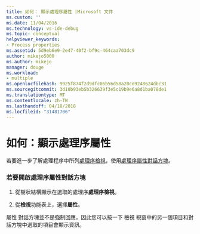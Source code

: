 ```yaml
---
title: 如何： 顯示處理序屬性 |Microsoft 文件
ms.custom: ''
ms.date: 11/04/2016
ms.technology: vs-ide-debug
ms.topic: conceptual
helpviewer_keywords:
- Process properties
ms.assetid: 5d9eb6e9-2e47-40f2-bf9c-464caa703dc9
author: mikejo5000
ms.author: mikejo
manager: douge
ms.workload:
- multiple
ms.openlocfilehash: 9925f874f2d9dfc06b56d58a20ce9248624dbc31
ms.sourcegitcommit: 3d10b93eb5b326639f3e5c19b9e6a8d1ba078de1
ms.translationtype: MT
ms.contentlocale: zh-TW
ms.lasthandoff: 04/18/2018
ms.locfileid: "31481706"
---
```

# <a name="how-to-display-process-properties"></a>如何：顯示處理序屬性
若要進一步了解處理程序中所列[處理序檢視](../debugger/processes-view.md)，使用[處理序屬性對話方塊](../debugger/process-properties-dialog-box.md)。  
  
### <a name="to-open-a-process-properties-dialog-box"></a>若要開啟處理序屬性對話方塊  
  
1.  從樹狀結構顯示在選取的處理序**處理序檢視**。  
  
2.  從**檢視**功能表上，選擇**屬性**。  
  
 屬性 對話方塊並不是強制回應，因此您可以按一下 檢視 視窗中的另一個項目和對話方塊中選取的項目會顯示資訊。